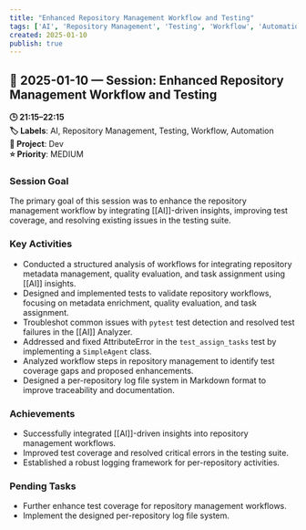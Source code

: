 ```yaml
---
title: "Enhanced Repository Management Workflow and Testing"
tags: ['AI', 'Repository Management', 'Testing', 'Workflow', 'Automation']
created: 2025-01-10
publish: true
---
```


## 📅 2025-01-10 — Session: Enhanced Repository Management Workflow and Testing

**🕒 21:15–22:15**  
**🏷️ Labels**: AI, Repository Management, Testing, Workflow, Automation  
**📂 Project**: Dev  
**⭐ Priority**: MEDIUM  


### Session Goal
The primary goal of this session was to enhance the repository management workflow by integrating [[AI]]-driven insights, improving test coverage, and resolving existing issues in the testing suite.

### Key Activities
- Conducted a structured analysis of workflows for integrating repository metadata management, quality evaluation, and task assignment using [[AI]] insights.
- Designed and implemented tests to validate repository workflows, focusing on metadata enrichment, quality evaluation, and task assignment.
- Troubleshot common issues with `pytest` test detection and resolved test failures in the [[AI]] Analyzer.
- Addressed and fixed AttributeError in the `test_assign_tasks` test by implementing a `SimpleAgent` class.
- Analyzed workflow steps in repository management to identify test coverage gaps and proposed enhancements.
- Designed a per-repository log file system in Markdown format to improve traceability and documentation.

### Achievements
- Successfully integrated [[AI]]-driven insights into repository management workflows.
- Improved test coverage and resolved critical errors in the testing suite.
- Established a robust logging framework for per-repository activities.

### Pending Tasks
- Further enhance test coverage for repository management workflows.
- Implement the designed per-repository log file system.
